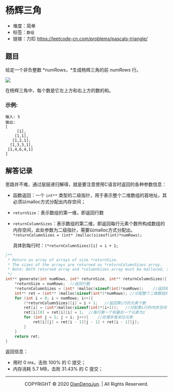 # 杨辉三角

+ 难度：简单
+ 标签：`数组`
+ 链接：力扣 https://leetcode-cn.com/problems/pascals-triangle/

## 题目

给定一个非负整数 *numRows，*生成杨辉三角的前 *numRows* 行。

![](https://upload.wikimedia.org/wikipedia/commons/0/0d/PascalTriangleAnimated2.gif)

在杨辉三角中，每个数是它左上方和右上方的数的和。

### 示例:

```
输入: 5
输出:
[
     [1],
    [1,1],
   [1,2,1],
  [1,3,3,1],
 [1,4,6,4,1]
]
```

## 解答记录

思路并不难，通过层层递归解得，就是要注意使用C语言时返回的各种参数信息：

+ 函数返回：一个 `int**` 类型的二级指针，用于表示整个二维数组的首地址，其必须以malloc方式分配出内存空间；

+ `returnSize`：表示数组的第一维，即返回行数

+ `returnColumnSizes`：表示数组的第二维，即返回每行元素个数所构成数组的内存空间，此处参数为二级指针，需要以malloc方式分配出。`*returnColumnSizes = (int* )malloc(sizeof(int)*numRows);`

  具体到每行时：`(*returnColumnSizes)[i] = i + 1;`

```c
/**
 * Return an array of arrays of size *returnSize.
 * The sizes of the arrays are returned as *returnColumnSizes array.
 * Note: Both returned array and *columnSizes array must be malloced, assume caller calls free().
 */
int** generate(int numRows, int* returnSize, int** returnColumnSizes){
    *returnSize = numRows;  //返回行数
    *returnColumnSizes = (int* )malloc(sizeof(int)*numRows);    //返回每行元素个数所构成数组的内存空间
    int** ret = (int** )malloc(sizeof(int*)*numRows); //分配整个二维数组的内存空间
    for (int i = 0; i < numRows; i++){
        (*returnColumnSizes)[i] = i + 1;   //返回第i行的元素个数
        ret[i] = (int*)malloc(sizeof(int)*(i+1));   //分配第i行的内存空间
        ret[i][0] = ret[i][i] = 1;  //每行第一个和最后一个元素为1
        for (int j = 1; j < i; j++){    //处理非首末位元素
            ret[i][j] = ret[i - 1][j - 1] + ret[i - 1][j];
        }
    }
    return ret;
}
```

返回信息：

+ 用时 0 ms，击败 100% 的 C 提交；
+ 内存消耗 5.7 MB，击败 31.43% 的 C 提交；

---

<p align="center">COPYRIGHT © 2020 <a href="https://www.xxdiandeng.cn">DianDengJun</a>. | All Rights Reserverd.</p>